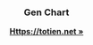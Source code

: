 <div align="center">
  <h3 align="center">Gen Chart</h3>
  <p align="center">
    <a href="https://totien.net"><strong>Https://totien.net »</strong></a>
  </p>
</div>

